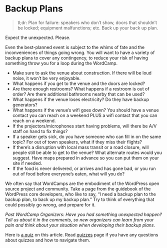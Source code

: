 # Backup Plans

> tl;dr: Plan for failure: speakers who don’t show, doors that shouldn’t be locked; equipment malfunctions; etc. Back up your back up plan.

Expect the unexpected. Please.

Even the best-planned event is subject to the whims of fate and the inconveniences of things going wrong. You will want to have a variety of backup plans to cover any contingency, to reduce your risk of having something throw you for a loop during the WordCamp.

*   Make sure to ask the venue about construction. If there will be loud noise, it won’t be very enjoyable.
*   What happens if you get to the venue and the doors are locked?
*   Are there enough restrooms? What happens if a restroom is out of order? Are there additional bathrooms nearby that can be used?
*   What happens if the venue loses electricity? Do they have backup generators?
*   What happens if the venue’s wifi goes down? You should have a venue contact you can reach on a weekend PLUS a wifi contact that you can reach on a weekend.
*   If the projectors/microphones start having problems, will there be A/V staff on hand to fix things?
*   If a speaker gets sick, do you have someone who can fill in on the same topic? For out of town speakers, what if they miss their flights?
*   If there’s a disruption with local mass transit or a road closure, will people still be able to get to the venue? What alternate routes would you suggest. Have maps prepared in advance so you can put them on your site if needed.
*   If the food is never delivered, or arrives and has gone bad, or you run out of food before everyone’s eaten, what will you do?

We often say that WordCamps are the embodiment of the WordPress open source project and community. Take a page from the guidebook of the WordPress core developers, who like to say, “I need a backup plan to the backup plan, to back up my backup plan.” Try to think of everything that could possibly go wrong, and prepare for it.

*Past WordCamp Organizers: Have you had something unexpected happen? Tell us about it in the comments, so new organizers can learn from your pain and think about your situation when developing their backup plans.*

Here is [a quiz](https://wordpress.org/contributor-training/quiz/backup-plans-2/) on this article. Read [quizzes](https://make.wordpress.org/community/handbook/wordcamp-organizer/quizzes/) page if you have any questions about quizzes and how to navigate them.

<!--
*   [To-do](# "To-do")
-->
